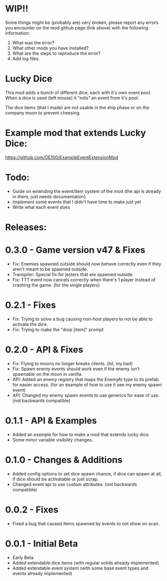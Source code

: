 # WIP!!
Some things might be (probably are) very broken, please report any errors you encounter on the mod github page (link above) with the following information:
1) What was the error?
2) What other mods you have installed?
3) What are the steps to reproduce the error?
4) Add log files.

# Lucky Dice
This mod adds a bunch of different dice, each with it's own event pool.
When a dice is used (left mouse) it "rolls" an event from it's pool.

The dice items (that I made) are not usable in the ship phase or on the company moon to prevent cheesing.

# Example mod that extends Lucky Dice:
https://github.com/OE100/ExampleEventExtensionMod

# Todo:
- Guide on extending the event/item system of the mod (the api is already in there, just needs documentation)
- Implement some events that I didn't have time to make just yet
- Write what each event does

# Releases:

# 0.3.0 - Game version v47 & Fixes
- Fix: Enemies spawned outside should now behave correctly even if they aren't meant to be spawned outside.
- Transpiler: Special fix for jesters that are spawned outside.
- Fix: TTT event now cancels correctly when there's 1 player instead of crashing the game. (for the single players)

# 0.2.1 - Fixes
- Fix: Trying to solve a bug causing non-host players to not be able to activate the dice.
- Fix: Trying to make the "drop \[item\]" prompt

# 0.2.0 - API & Fixes
- Fix: Flying to moons no longer breaks clients. (lol, my bad)
- Fix: Spawn enemy events should work even if the enemy isn't spawnable on the moon in vanilla.
- API: Added an enemy registry that maps the EnemyAI type to its prefab for easier access. (for an example of how to use it see my enemy spawn event)
- API: Changed my enemy spawn events to use generics for ease of use. (not backwards compatible)

# 0.1.1 - API & Examples
- Added an example for how to make a mod that extends lucky dice.
- Some minor variable visibility changes.

# 0.1.0 - Changes & Additions
- Added config options to set dice spawn chance, if dice can spawn at all, if dice should be activatable or just scrap.
- Changed event api to use custom attributes. (not backwards compatible)

# 0.0.2 - Fixes
- Fixed a bug that caused items spawned by events to not show on scan.

# 0.0.1 - Initial Beta
- Early Beta
- Added extendable dice items (with regular solids already implemented)
- Added extendable event system (with some base event types and events already implemented)
